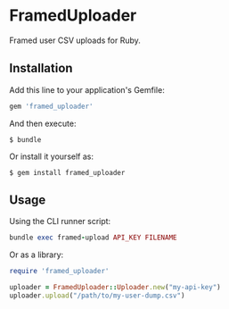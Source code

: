 # FramedUploader

Framed user CSV uploads for Ruby.

## Installation

Add this line to your application's Gemfile:

```ruby
gem 'framed_uploader'
```

And then execute:

    $ bundle

Or install it yourself as:

    $ gem install framed_uploader

## Usage

Using the CLI runner script:

```ruby
bundle exec framed-upload API_KEY FILENAME
```

Or as a library:

```ruby
require 'framed_uploader'

uploader = FramedUploader::Uploader.new("my-api-key")
uploader.upload("/path/to/my-user-dump.csv")
```
